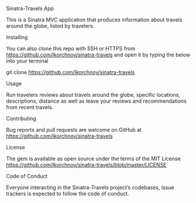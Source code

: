 Sinatra-Travels App

This is a Sinatra MVC application that produces information about travels around the globe, listed by travelers.

Installing

You can also clone this repo with SSH or HTTPS from https://github.com/lkorchnoy/sinatra-travels and open it by typing the below into your terminal

git clone https://github.com/lkorchnoy/sinatra-travels

Usage 

Run travelers reviews about travels around the globe, specific locations, descriptions, distance as well as leave your reviews and recommendations from recent travels.

Contributing 

Bug reports and pull requests are welcome on GitHub at 
https://github.com/lkorchnoy/sinatra-travels 

License

The gem is available as open source under the terms of the MIT License https://github.com/lkorchnoy/sinatra-travels/blob/master/LICENSE

Code of Conduct

Everyone interacting in the Sinatra-Travels project’s codebases, issue trackers is expected to follow the code of conduct.




